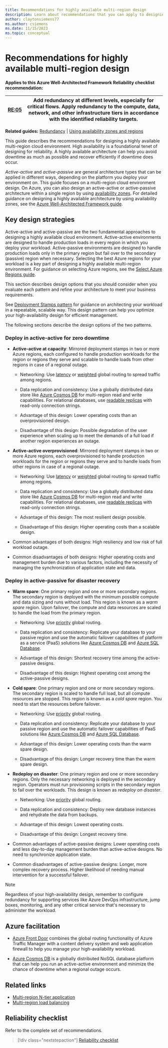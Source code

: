 ```yaml
---
title: Recommendations for highly available multi-region design 
description: Learn about recommendations that you can apply to designing a highly available multi-region cloud environment.   
author: claytonsiemens77 
ms.author: csiemens 
ms.date: 11/15/2023
ms.topic: conceptual
---
```


# Recommendations for highly available multi-region design

**Applies to this Azure Well-Architected Framework Reliability checklist recommendation:**

|[RE:05](checklist.md)| Add redundancy at different levels, especially for critical flows. Apply redundancy to the compute, data, network, and other infrastructure tiers in accordance with the identified reliability targets. |
|---|---|

**Related guides:** [Redundancy](redundancy.md) | [Using availability zones and regions](regions-availability-zones.md) 

This guide describes the recommendations for designing a highly available multi-region cloud environment. High availability is a foundational tenet of designing for reliability. A highly available architecture can help you avoid downtime as much as possible and recover efficiently if downtime does occur.

*Active-active* and *active-passive* are general architecture types that can be applied in different ways, depending on the platform you deploy your environment on. This guide focuses on a multi-region cloud environment design. On Azure, you can also design an active-active or active-passive architecture within a single region by using [availability zones](/azure/reliability/availability-zones-overview). For detailed guidance on designing a highly available architecture by using availability zones, see the [Azure Well-Architected Framework guide](regions-availability-zones.md).

## Key design strategies

Active-active and active-passive are the two fundamental approaches to designing a highly available cloud environment. Active-active environments are designed to handle production loads in every region in which you deploy your workload. Active-passive environments are designed to handle production loads only in the primary region but fail over to the secondary (passive) region when necessary. Selecting the best Azure regions for your workload is a key part of designing a highly available multi-region environment. For guidance on selecting Azure regions, see the [Select Azure Regions guide](/azure/cloud-adoption-framework/ready/azure-setup-guide/regions).

This section describes design options that you should consider when you evaluate each pattern and refine your architecture to meet your business requirements.

See [Deployment Stamps pattern](/azure/architecture/patterns/deployment-stamp) for guidance on architecting your workload in a repeatable, scalable way. This design pattern can help you optimize your high-availability design for efficient management.

The following sections describe the design options of the two patterns.

### Deploy in active-active for zero downtime

-   **Active-active at capacity**: Mirrored deployment stamps in two or more Azure regions, each configured to handle production workloads for the region or regions they serve and scalable to handle loads from other regions in case of a regional outage.

    -   Networking: Use [latency](/azure/frontdoor/routing-methods#latency) or [weighted](/azure/frontdoor/routing-methods#weighted) global routing to spread traffic among regions.

    -   Data replication and consistency: Use a globally distributed data store like [Azure Cosmos DB](/azure/cosmos-db/introduction) for multi-region read and write capabilities. For relational databases, use [readable replicas](/azure/azure-sql/database/read-scale-out) with read-only connection strings.

    -   Advantage of this design: Lower operating costs than an overprovisioned design.

    -   Disadvantage of this design: Possible degradation of the user experience when scaling up to meet the demands of a full load if another region experiences an outage.

-   **Active-active overprovisioned**: Mirrored deployment stamps in two or more Azure regions, each overprovisioned to handle production workloads for the region or regions they serve and to handle loads from other regions in case of a regional outage.

    -   Networking: Use [latency](/azure/frontdoor/routing-methods#latency) or [weighted](/azure/frontdoor/routing-methods#weighted) global routing to spread traffic among regions.

    -   Data replication and consistency: Use a globally distributed data store like [Azure Cosmos DB](/azure/cosmos-db/introduction) for multi-region read and write capabilities. For relational databases, use [readable replicas](/azure/azure-sql/database/read-scale-out) with read-only connection strings.

    -   Advantage of this design: The most resilient design possible.

    -   Disadvantage of this design: Higher operating costs than a scalable design.

-   Common advantages of both designs: High resiliency and low risk of full workload outage.

-   Common disadvantages of both designs: Higher operating costs and management burden due to various factors, including the necessity of managing the synchronization of application state and data.

### Deploy in active-passive for disaster recovery

-   **Warm spare**: One primary region and one or more secondary regions. The secondary region is deployed with the minimum possible compute and data sizing and runs without load. This region is known as a *warm spare* region. Upon failover, the compute and data resources are scaled to handle the load from the primary region.

    -   Networking: Use [priority](/azure/frontdoor/routing-methods#priority) global routing.

    -   Data replication and consistency: Replicate your database to your passive region and use the automatic failover capabilities of platform as a service (PaaS) solutions like [Azure Cosmos DB](/azure/cosmos-db/how-to-manage-database-account#automatic-failover) and [Azure SQL Database](/azure/azure-sql/database/auto-failover-group-sql-db).

    -   Advantage of this design: Shortest recovery time among the active-passive designs.

    -   Disadvantage of this design: Highest operating cost among the active-passive designs.

-   **Cold spare**: One primary region and one or more secondary regions. The secondary region is scaled to handle full load, but all compute resources are stopped. This region is known as a *cold spare* region. You need to start the resources before failover.

    -   Networking: Use [priority](/azure/frontdoor/routing-methods#priority) global routing.

    -   Data replication and consistency: Replicate your database to your passive region and use the automatic failover capabilities of PaaS solutions like [Azure Cosmos DB](/azure/cosmos-db/how-to-manage-database-account#automatic-failover) and [Azure SQL Database](/azure/azure-sql/database/auto-failover-group-sql-db).

    -   Advantage of this design: Lower operating costs than the warm spare design.

    -   Disadvantage of this design: Longer recovery time than the warm spare design.

-   **Redeploy on disaster**: One primary region and one or more secondary regions. Only the necessary networking is deployed in the secondary region. Operators must run provisioning scripts in the secondary region to fail over the workloads. This design is known as *redeploy on disaster*.

    -   Networking: Use [priority](/azure/frontdoor/routing-methods#priority) global routing.

    -   Data replication and consistency: Deploy new database instances and rehydrate the data from backups.

    -   Advantage of this design: Lowest operating costs.

    -   Disadvantage of this design: Longest recovery time.

-   Common advantages of active-passive designs: Lower operating costs and less day-to-day management burden than active-active designs. No need to synchronize application state.

-   Common disadvantages of active-passive designs: Longer, more complex recovery process. Higher likelihood of needing manual intervention for a successful failover.

> [!Note] 
> Regardless of your high-availability design, remember to configure redundancy for supporting services like Azure DevOps infrastructure, jump boxes, monitoring, and any other critical service that's necessary to administer the workload.

## Azure facilitation

-   [Azure Front Door](https://azure.microsoft.com/products/frontdoor) combines the global routing functionality of Azure Traffic Manager with a content delivery system and web application firewall to help you manage your high-availability workload.

-   [Azure Cosmos DB](/azure/cosmos-db/introduction) is a globally distributed NoSQL database platform that can help you run an active-active environment and minimize the chance of downtime when a regional outage occurs.

## Related links

- [Multi-region N-tier application](/azure/architecture/reference-architectures/n-tier/multi-region-sql-server)
- [Multi-region load balancing ](/azure/architecture/high-availability/reference-architecture-traffic-manager-application-gateway)

## Reliability checklist  

Refer to the complete set of recommendations. 

> [!div class="nextstepaction"] 
> [Reliability checklist](checklist.md)  
